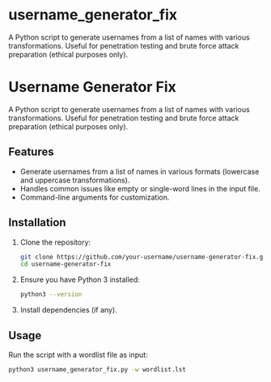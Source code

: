 # username_generator_fix
A Python script to generate usernames from a list of names with various transformations. Useful for penetration testing and brute force attack preparation (ethical purposes only).

# Username Generator Fix

A Python script to generate usernames from a list of names with various transformations. Useful for penetration testing and brute force attack preparation (ethical purposes only).

## Features

- Generate usernames from a list of names in various formats (lowercase and uppercase transformations).
- Handles common issues like empty or single-word lines in the input file.
- Command-line arguments for customization.

## Installation

1. Clone the repository:
    ```bash
    git clone https://github.com/your-username/username-generator-fix.git
    cd username-generator-fix
    ```

2. Ensure you have Python 3 installed:
    ```bash
    python3 --version
    ```

3. Install dependencies (if any).

## Usage

Run the script with a wordlist file as input:

```bash
python3 username_generator_fix.py -w wordlist.lst
